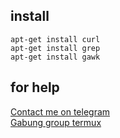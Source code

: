 ## install
```
apt-get install curl
apt-get install grep
apt-get install gawk
```
## for help
<a href='https://t.me/CockcokCrazy' target='blank'>Contact me on telegram</a></br>
<a href='https://t.me/termuxid' target='blank'>Gabung group termux</a></br>
